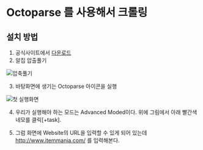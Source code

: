 # Octoparse 를 사용해서 크롤링

## 설치 방법

1. 공식사이트에서 [다운로드](https://www.octoparse.com/download)
2. 알집 압출풀기 

![압축풀기](https://user-images.githubusercontent.com/46266247/57507069-a4196000-7338-11e9-8d59-e0c4b8390efc.png)

3. 바탕화면에 생기는 Octoparse 아이콘을 실행

![첫 실행화면](https://user-images.githubusercontent.com/46266247/57507345-74b72300-7339-11e9-9375-481e3840c1bb.png)

4. 우리가 실행해야 하는 모드는 Advanced Moded이다. 위에 그림에서 아래 빨간색 네모를 클릭[+task].

5. 그럼 화면에  Website의 URL을 입력할 수 있게 되어 있는데 http://www.itemmania.com/ 를 입력해본다.



